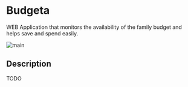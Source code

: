 # Budgeta
WEB Application that monitors the availability of the family budget and helps save and spend easily.

![main](https://github.com/github/docs/actions/workflows/main.yml/badge.svg?branch=main)

## Description
TODO
